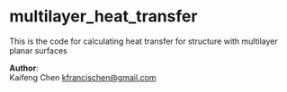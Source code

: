 multilayer_heat_transfer
========================

This is the code for calculating heat transfer for structure with multilayer planar surfaces

**Author**:    
Kaifeng Chen <kfrancischen@gmail.com>
